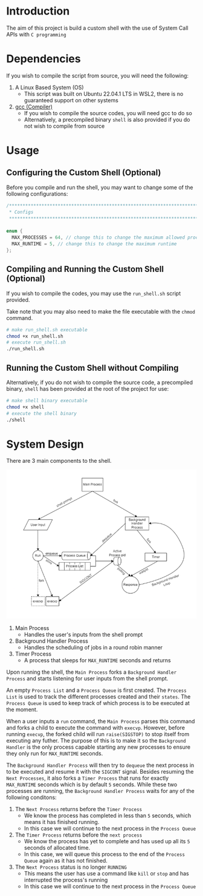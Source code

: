 # Introduction
The aim of this project is build a custom shell with the use of System Call APIs with `C programming`


# Dependencies

If you wish to compile the script from source, you will need the following:
1. A Linux Based System (OS)
    - This script was built on Ubuntu 22.04.1 LTS in WSL2, there is no guaranteed support on other systems
2. [gcc (Compiler)](https://gcc.gnu.org/install/index.html)
    - If you wish to compile the source codes, you will need gcc to do so
    - Alternatively, a precompiled binary `shell` is also provided if you do not wish to compile from source

# Usage

## Configuring the Custom Shell (Optional)

Before you compile and run the shell, you may want to change some of the following configurations:
```c
/******************************************************************************
 * Configs
 ******************************************************************************/

enum {
  MAX_PROCESSES = 64, // change this to change the maximum allowed processes at one time
  MAX_RUNTIME = 5, // change this to change the maximum runtime
};
```
## Compiling and Running the Custom Shell (Optional)
If you wish to compile the codes, you may use the `run_shell.sh` script provided.

Take note that you may also need to make the file executable with the `chmod` command.
```bash
# make run_shell.sh executable 
chmod +x run_shell.sh
# execute run_shell.sh
./run_shell.sh
```

## Running the Custom Shell without Compiling
Alternatively, if you do not wish to compile the source code, a precompiled binary, `shell` has been provided at the root of the project for use:
```bash
# make shell binary executable 
chmod +x shell
# execute the shell binary
./shell
```

# System Design
There are 3 main components to the shell.

![](./c-system-call.drawio.png)

1. Main Process
    - Handles the user's inputs from the shell prompt
2. Background Handler Process
    - Handles the scheduling of jobs in a round robin manner
3. Timer Process
    - A process that sleeps for `MAX_RUNTIME` seconds and returns

Upon running the shell, the `Main Process` forks a `Background Handler Process` and starts listening for user inputs from the shell prompt.

An empty `Process List` and a `Process Queue` is first created. 
The `Process List` is used to track the different processes created and their `states`.
The `Process Queue` is used to keep track of which process is to be executed at the moment.

When a user inputs a `run` command, the `Main Process` parses this command and forks a child to execute the command with `execvp`. 
However, before running `execvp`, the forked child will run `raise(SIGSTOP)` to stop itself from executing any futher. 
The purpose of this is to make it so the `Background Handler` is the only process capable starting any new processes to ensure they only run for `MAX_RUNTIME` seconds.

The `Background Handler Process` will then try to `dequeue` the next process in to be executed and resume it with the `SIGCONT` signal. Besides resuming the `Next Processes`, it also forks a `Timer Process` that runs for exactly `MAX_RUNTIME` seconds which is by default `5` seconds. While these two processes are running, the `Background Handler Process` waits for any of the following conditons:
1. The `Next Process` returns before the `Timer Process`
    - We know the process has completed in less than `5` seconds, which means it has finished running.
    - In this case we will continue to the next process in the `Process Queue`
2. The `Timer Process` returns before the `next process`
    - We know the process has yet to complete and has used up all its `5` seconds of allocated time. 
    - In this case, we will queue this process to the end of the `Process Queue` again as it has not finished.
3. The `Next Process` status is no longer `RUNNING`
    - This means the user has use a command like `kill` or `stop` and has interrupted the process's running
    - In this case we will continue to the next process in the `Process Queue`


